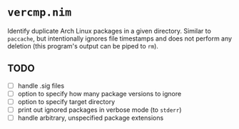 # `vercmp.nim`

Identify duplicate Arch Linux packages in a given directory. Similar to `paccache`, but intentionally ignores file timestamps and does not perform any deletion (this program's output can be piped to `rm`).


## TODO
- [ ] handle .sig files
- [ ] option to specify how many package versions to ignore
- [ ] option to specify target directory
- [ ] print out ignored packages in verbose mode (to `stderr`)
- [ ] handle arbitrary, unspecified package extensions
